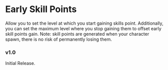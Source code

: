 # Early Skill Points
Allow you to set the level at which you start gaining skills point. 
Additionally, you can set the maximum level where you stop gaining them to offset early skill points gain.
Note: skill points are generated when your character spawn, there is no risk of permanently losing them.

### v1.0
Initial Release.
